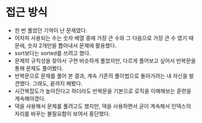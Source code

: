 # 접근 방식
 - 한 번 풀었던 기억이 난 문제였다.
 - 어차피 사용되는 수는 숫자 배열 중에 가장 큰 수와 그 다음으로 가장 큰 수 였기 때문에, 숫자 2개만을 뽑아내서 문제에 활용했다.
 - sort보다는 sorted를 쓰려고 했다.
 - 문제의 규칙성을 찾아서 구현 비슷하게 풀었지만, 다르게 풀어보고 싶어서 반복문을 통해 문제도 풀어봤다.
 - 반복문으로 문제를 풀어 본 결과, 계속 기존의 풀이법으로 돌아가려는 내 자신을 발견했다. 그래도, 끝까지 해봤다.
 - 시간복잡도가 높아진다고 하더라도 반복문을 기본으로 로직을 이해해보는 훈련을 계속해야겠다.
 - 덱을 사용해서 문제를 풀려고도 했지만, 덱을 사용하면서 굳이 계속해서 인덱스의 자리를 바꾸는 불필요함이 보여서 중단했다.

